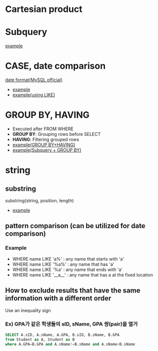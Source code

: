# Cartesian product

# Subquery
[example](https://github.com/vacu9708/Algorithm/blob/main/Algorithm%20traning/SQL%20training/medium/%ED%97%A4%EB%B9%84%20%EC%9C%A0%EC%A0%80%EA%B0%80%20%EC%86%8C%EC%9C%A0%ED%95%9C%20%EC%9E%A5%EC%86%8C.md)

# CASE, date comparison
[date format(MySQL official)](https://dev.mysql.com/doc/refman/8.0/en/date-and-time-functions.html#function_date-format)
- [example](https://github.com/vacu9708/Algorithm/blob/main/Algorithm%20traning/SQL%20training/medium/%EC%A1%B0%EA%B1%B4%EB%B3%84%EB%A1%9C%20%EB%B6%84%EB%A5%98%ED%95%98%EC%97%AC%20%EC%A3%BC%EB%AC%B8%EC%83%81%ED%83%9C%20%EC%B6%9C%EB%A0%A5%ED%95%98%EA%B8%B0.md)
- [example(using LIKE)](https://github.com/vacu9708/Algorithm/tree/main/Algorithm%20traning/SQL%20training/medium)

# GROUP BY, HAVING
- Executed after FROM WHERE
- **GROUP BY**: Grouping rows before SELECT
- **HAVING**: Filtering grouped rows
- [example(GROUP BY+HAVING)](https://github.com/vacu9708/Algorithm/blob/main/Algorithm%20traning/SQL%20training/medium/%EC%9E%AC%EA%B5%AC%EB%A7%A4%EA%B0%80%20%EC%9D%BC%EC%96%B4%EB%82%9C%20%EC%83%81%ED%92%88%EA%B3%BC%20%ED%9A%8C%EC%9B%90%20%EB%A6%AC%EC%8A%A4%ED%8A%B8%20%EA%B5%AC%ED%95%98%EA%B8%B0.md)
- [example(Subquery + GROUP BY)](https://github.com/vacu9708/Algorithm/blob/main/Algorithm%20traning/SQL%20training/medium/%EC%A6%90%EA%B2%A8%EC%B0%BE%EA%B8%B0%EA%B0%80%20%EA%B0%80%EC%9E%A5%20%EB%A7%8E%EC%9D%80%20%EC%8B%9D%EB%8B%B9%20%EC%A0%95%EB%B3%B4%20%EC%B6%9C%EB%A0%A5%ED%95%98%EA%B8%B0.md)

# string
## substring
substring(string, position, length)
- [example](https://github.com/vacu9708/Algorithm/blob/main/Algorithm%20traning/SQL%20training/medium/%EC%B9%B4%ED%85%8C%EA%B3%A0%EB%A6%AC%20%EB%B3%84%20%EC%83%81%ED%92%88%20%EA%B0%9C%EC%88%98%20%EA%B5%AC%ED%95%98%EA%B8%B0.md)
## pattern comparison (can be utilized for date comparison)
### Example
- WHERE name LIKE 'a%' : any name that starts with 'a'
- WHERE name LIKE '%a%' : any name that has 'a'
- WHERE name LIKE '%a' : any name that ends with 'a'
- WHERE name LIKE '\_\_a\_\_' : any name that has a at the fixed location
## How to exclude results that have the same information with a different order
Use an inequality sign
### Ex) GPA가 같은 학생들의 sID, sName, GPA 쌍(pair)을 열거
~~~sql
SELECT A.sID, A.sName, A.GPA, B.sID, B.sName, B.GPA
from Student as A, Student as B
where A.GPA=B.GPA and A.sName!=B.sName and A.sName<B.sName
~~~
